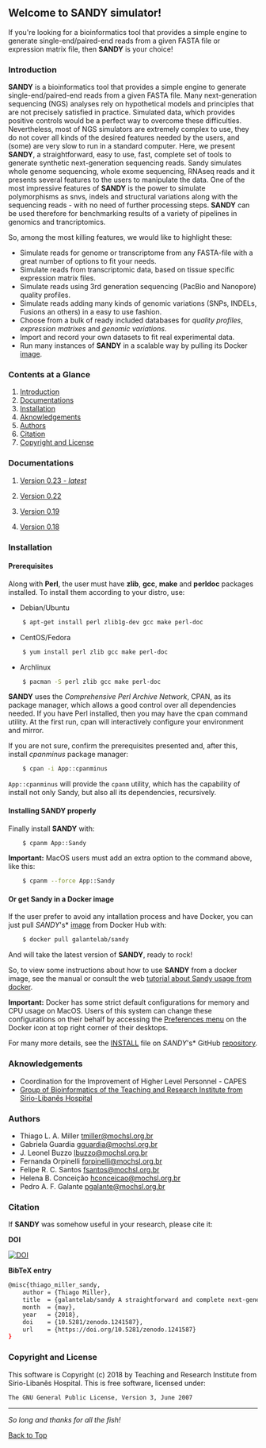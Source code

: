 ## Welcome to **SANDY** simulator! ##


If you're looking for a bioinformatics tool that provides a simple engine to generate
single-end/paired-end reads from a given FASTA file or expression matrix file,
then **SANDY** is your choice!



### Introduction ###
**SANDY** is a bioinformatics tool that provides a simple engine to generate
single-end/paired-end reads from a given FASTA file. Many next-generation
sequencing (NGS) analyses rely on hypothetical models and principles that
are not precisely satisfied in practice. Simulated data, which provides
positive controls would be a perfect way to overcome these difficulties.
Nevertheless, most of NGS simulators are extremely complex to use, they do
not cover all kinds of the desired features needed by the users, and (some)
are very slow to run in a standard computer. Here, we present **SANDY**, a
straightforward, easy to use, fast, complete set of tools to generate
synthetic next-generation sequencing reads. Sandy simulates whole genome
sequencing, whole exome sequencing, RNAseq reads and it presents several
features to the users to manipulate the data. One of the most impressive features
of **SANDY** is the power to simulate polymorphisms as snvs, indels and structural
variations along with the sequencing reads - with no need of further processing
steps. **SANDY** can be used therefore for benchmarking results of a variety of
pipelines in genomics and trancriptomics.

So, among the most killing features, we would like to highlight these:
* Simulate reads for genome or transcriptome from any FASTA-file with a great
number of options to fit your needs.
* Simulate reads from transcriptomic data, based on tissue specific expression
matrix files.
* Simulate reads using 3rd generation sequencing (PacBio and Nanopore)
quality profiles.
* Simulate reads adding many kinds of genomic variations (SNPs, INDELs, Fusions
an others) in a easy to use fashion.
* Choose from a bulk of ready included databases for *quality profiles*,
*expression matrixes* and *genomic variations*.
* Import and record your own datasets to fit real experimental data.
* Run many instances of **SANDY** in a scalable way by pulling its Docker [image](https://hub.docker.com/r/galantelab/sandy).



### Contents at a Glance ###

1. [Introduction](#introduction)
2. [Documentations](#documentations)
3. [Installation](#installation)
4. [Aknowledgements](#aknowledgements)
5. [Authors](#authors)
6. [Citation](#citation)
7. [Copyright and License](#copyright-and-license)



### Documentations ###

1. [Version 0.23 - *latest*](v0.23/main.md)

2. [Version 0.22](v0.22/main.md)

3. [Version 0.19](v0.19/main.md)

4. [Version 0.18](v0.18/main.md)


### Installation ###

#### Prerequisites ####

Along with **Perl**, the user must have **zlib**, **gcc**, **make** and
**perldoc** packages installed. To install them according to your distro, use:

* Debian/Ubuntu
```bash
	$ apt-get install perl zlib1g-dev gcc make perl-doc
```

* CentOS/Fedora
```bash
	$ yum install perl zlib gcc make perl-doc
```

* Archlinux
```bash
	$ pacman -S perl zlib gcc make perl-doc
```

**SANDY** uses the *Comprehensive Perl Archive Network*, CPAN, as its package
manager, which allows a good control over all dependencies needed. If you have
Perl installed, then you may have the cpan command utility. At the first run,
cpan will interactively configure your environment and mirror.

If you are not sure, confirm the prerequisites presented and, after this,
install *cpanminus* package manager:
```bash
	$ cpan -i App::cpanminus
```

`App::cpanminus` will provide the `cpanm` utility, which has the capability of
install not only Sandy, but also all its dependencies, recursively.



#### Installing **SANDY** properly ####

Finally install **SANDY** with:
```bash
	$ cpanm App::Sandy
```

**Important:** MacOS users must add an extra option to the command above, like
this:
```bash
	$ cpanm --force App::Sandy
```

#### Or get Sandy in a Docker image ####

If the user prefer to avoid any intallation process and have Docker, you can just
pull *SANDY*'s* [image](https://hub.docker.com/r/galantelab/sandy) from Docker
Hub with:
```bash
	$ docker pull galantelab/sandy
```

And will take the latest version of **SANDY**, ready to rock!

So, to view some instructions about how to use **SANDY** from a docker image, see
the manual or consult the web [tutorial about Sandy usage from docker](https://galantelab.github.io/sandy/v0.22/main.html#docker-usage).

**Important:** Docker has some strict default configurations for memory and CPU
usage on MacOS. Users of this system can change these configurations on their
behalf by accessing the [Preferences menu](https://docs.docker.com/docker-for-mac/#preferences-menu)
on the Docker icon at top right corner of their desktops.

For many more details, see the [INSTALL](https://github.com/galantelab/sandy/blob/master/INSTALL)
file on *SANDY*'s* GitHub [repository](https://github.com/galantelab/sandy).



### Aknowledgements ###

* Coordination for the Improvement of Higher Level Personnel - CAPES
* [Group of Bioinformatics of the Teaching and Research Institute from Sírio-Libanês Hospital](https://www.bioinfo.mochsl.org.br/)



### Authors ###

* Thiago L. A. Miller <tmiller@mochsl.org.br>
* Gabriela Guardia <gguardia@mochsl.org.br>
* J. Leonel Buzzo <lbuzzo@mochsl.org.br>
* Fernanda Orpinelli <forpinelli@mochsl.org.br>
* Felipe R. C. Santos <fsantos@mochsl.org.br>
* Helena B. Conceição <hconceicao@mochsl.org.br>
* Pedro A. F. Galante <pgalante@mochsl.org.br>


### Citation ###

If **SANDY** was somehow useful in your research, please cite it:

**DOI**

[![DOI](https://zenodo.org/badge/DOI/10.5281/zenodo.1241587.svg)](https://doi.org/10.5281/zenodo.1241587)


**BibTeX entry**
```bash
@misc{thiago_miller_sandy,
	author = {Thiago Miller},
	title  = {galantelab/sandy A straightforward and complete next-generation sequencing read simulator},
	month  = {may},
	year   = {2018},
	doi    = {10.5281/zenodo.1241587},
	url    = {https://doi.org/10.5281/zenodo.1241587}
}
```



### Copyright and License ###

This software is Copyright (c) 2018 by Teaching and Research Institute from Sírio-Libanês Hospital.
This is free software, licensed under:

`The GNU General Public License, Version 3, June 2007`

--------------------------------------------------------------------------------
*So long and thanks for all the fish!*

[Back to Top](README.md)
